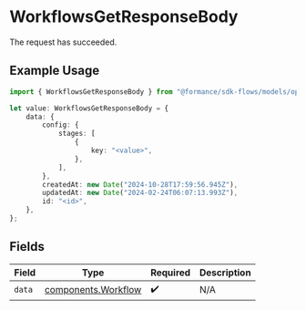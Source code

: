 # WorkflowsGetResponseBody

The request has succeeded.

## Example Usage

```typescript
import { WorkflowsGetResponseBody } from "@formance/sdk-flows/models/operations";

let value: WorkflowsGetResponseBody = {
    data: {
        config: {
            stages: [
                {
                    key: "<value>",
                },
            ],
        },
        createdAt: new Date("2024-10-28T17:59:56.945Z"),
        updatedAt: new Date("2024-02-24T06:07:13.993Z"),
        id: "<id>",
    },
};
```

## Fields

| Field                                                      | Type                                                       | Required                                                   | Description                                                |
| ---------------------------------------------------------- | ---------------------------------------------------------- | ---------------------------------------------------------- | ---------------------------------------------------------- |
| `data`                                                     | [components.Workflow](../../models/components/workflow.md) | :heavy_check_mark:                                         | N/A                                                        |